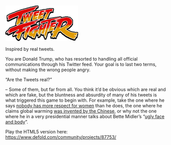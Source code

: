 ![Tweeetfighter](assets/images/LOGO.png)

Inspired by real tweets.

You are Donald Trump, who has resorted to handling all official communications through his Twitter feed. Your goal is to last two terms, without making the wrong people angry.

“Are the Tweets real?”

– Some of them, but far from all. You think it’d be obvious which are real and which are fake, but the bluntness and absurdity of many of his tweets is what triggered this game to begin with. For example, take the one where he says [nobody has more respect for women](https://twitter.com/realDonaldTrump/status/713747213801938946) than he does, the one where he claims global warming [was invented by the Chinese](https://twitter.com/realDonaldTrump/status/265895292191248385), or why not the one where he in a very presidential manner talks about Bette Midler’s “[ugly face and body](https://twitter.com/realdonaldtrump/status/262583859709882369)”.

Play the HTML5 version here: https://www.defold.com/community/projects/87753/


